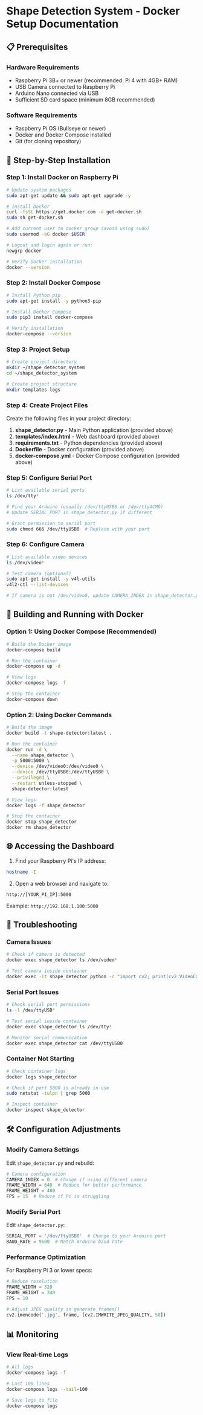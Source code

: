 # Shape Detection System - Docker Setup Documentation

## 📋 Prerequisites

### Hardware Requirements
- Raspberry Pi 3B+ or newer (recommended: Pi 4 with 4GB+ RAM)
- USB Camera connected to Raspberry Pi
- Arduino Nano connected via USB
- Sufficient SD card space (minimum 8GB recommended)

### Software Requirements
- Raspberry Pi OS (Bullseye or newer)
- Docker and Docker Compose installed
- Git (for cloning repository)

## 🚀 Step-by-Step Installation

### Step 1: Install Docker on Raspberry Pi

```bash
# Update system packages
sudo apt-get update && sudo apt-get upgrade -y

# Install Docker
curl -fsSL https://get.docker.com -o get-docker.sh
sudo sh get-docker.sh

# Add current user to docker group (avoid using sudo)
sudo usermod -aG docker $USER

# Logout and login again or run:
newgrp docker

# Verify Docker installation
docker --version
```

### Step 2: Install Docker Compose

```bash
# Install Python pip
sudo apt-get install -y python3-pip

# Install Docker Compose
sudo pip3 install docker-compose

# Verify installation
docker-compose --version
```

### Step 3: Project Setup

```bash
# Create project directory
mkdir ~/shape_detector_system
cd ~/shape_detector_system

# Create project structure
mkdir templates logs
```

### Step 4: Create Project Files

Create the following files in your project directory:

1. **shape_detector.py** - Main Python application (provided above)
2. **templates/index.html** - Web dashboard (provided above)
3. **requirements.txt** - Python dependencies (provided above)
4. **Dockerfile** - Docker configuration (provided above)
5. **docker-compose.yml** - Docker Compose configuration (provided above)

### Step 5: Configure Serial Port

```bash
# List available serial ports
ls /dev/tty*

# Find your Arduino (usually /dev/ttyUSB0 or /dev/ttyACM0)
# Update SERIAL_PORT in shape_detector.py if different

# Grant permission to serial port
sudo chmod 666 /dev/ttyUSB0  # Replace with your port
```

### Step 6: Configure Camera

```bash
# List available video devices
ls /dev/video*

# Test camera (optional)
sudo apt-get install -y v4l-utils
v4l2-ctl --list-devices

# If camera is not /dev/video0, update CAMERA_INDEX in shape_detector.py
```

## 🔨 Building and Running with Docker

### Option 1: Using Docker Compose (Recommended)

```bash
# Build the Docker image
docker-compose build

# Run the container
docker-compose up -d

# View logs
docker-compose logs -f

# Stop the container
docker-compose down
```

### Option 2: Using Docker Commands

```bash
# Build the image
docker build -t shape-detector:latest .

# Run the container
docker run -d \
  --name shape_detector \
  -p 5000:5000 \
  --device /dev/video0:/dev/video0 \
  --device /dev/ttyUSB0:/dev/ttyUSB0 \
  --privileged \
  --restart unless-stopped \
  shape-detector:latest

# View logs
docker logs -f shape_detector

# Stop the container
docker stop shape_detector
docker rm shape_detector
```

## 🌐 Accessing the Dashboard

1. Find your Raspberry Pi's IP address:
```bash
hostname -I
```

2. Open a web browser and navigate to:
```
http://[YOUR_PI_IP]:5000
```

Example: `http://192.168.1.100:5000`

## 🔧 Troubleshooting

### Camera Issues

```bash
# Check if camera is detected
docker exec shape_detector ls /dev/video*

# Test camera inside container
docker exec -it shape_detector python -c "import cv2; print(cv2.VideoCapture(0).isOpened())"
```

### Serial Port Issues

```bash
# Check serial port permissions
ls -l /dev/ttyUSB*

# Test serial inside container
docker exec shape_detector ls /dev/tty*

# Monitor serial communication
docker exec shape_detector cat /dev/ttyUSB0
```

### Container Not Starting

```bash
# Check container logs
docker logs shape_detector

# Check if port 5000 is already in use
sudo netstat -tulpn | grep 5000

# Inspect container
docker inspect shape_detector
```

## 🛠️ Configuration Adjustments

### Modify Camera Settings

Edit `shape_detector.py` and rebuild:
```python
# Camera configuration
CAMERA_INDEX = 0  # Change if using different camera
FRAME_WIDTH = 640  # Reduce for better performance
FRAME_HEIGHT = 480
FPS = 15  # Reduce if Pi is struggling
```

### Modify Serial Port

Edit `shape_detector.py`:
```python
SERIAL_PORT = '/dev/ttyUSB0'  # Change to your Arduino port
BAUD_RATE = 9600  # Match Arduino baud rate
```

### Performance Optimization

For Raspberry Pi 3 or lower specs:
```python
# Reduce resolution
FRAME_WIDTH = 320
FRAME_HEIGHT = 240
FPS = 10

# Adjust JPEG quality in generate_frames()
cv2.imencode('.jpg', frame, [cv2.IMWRITE_JPEG_QUALITY, 50])
```

## 📊 Monitoring

### View Real-time Logs

```bash
# All logs
docker-compose logs -f

# Last 100 lines
docker-compose logs --tail=100

# Save logs to file
docker-compose logs